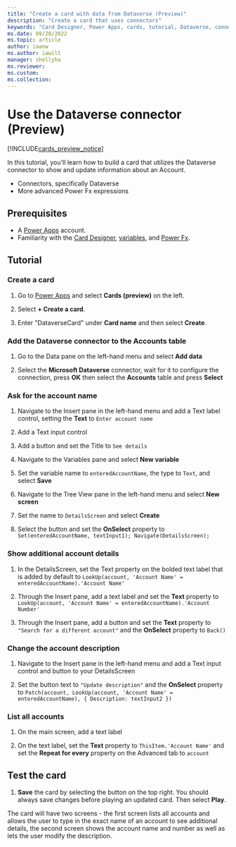 ```yaml
---
title: "Create a card with data from Dataverse (Preview)"
description: "Create a card that uses connectors"
keywords: "Card Designer, Power Apps, cards, tutorial, Dataverse, connectors"
ms.date: 09/20/2022
ms.topic: article
author: iaanw
ms.author: iawilt
manager: shellyha
ms.reviewer: 
ms.custom: 
ms.collection: 
---
```


# Use the Dataverse connector (Preview)

[!INCLUDE[cards_preview_notice](../includes/preview-include.md)]

In this tutorial, you'll learn how to build a card that utilizes the Dataverse connector to show and update information about an Account.

- Connectors, specifically Dataverse
- More advanced Power Fx expressions

## Prerequisites

- A [Power Apps](https://powerapps.microsoft.com/) account.
- Familiarity with the [Card Designer](../make-a-card/designer-overview.md), [variables](../make-a-card/variables/variables.md), and [Power Fx](../make-a-card/power-fx/intro-to-pfx.md).

## Tutorial

### Create a card

1. Go to [Power Apps](https://make.powerapps.com) and select **Cards (preview)** on the left.

1. Select **+ Create a card**.

1. Enter "DataverseCard" under **Card name** and then select **Create**.

### Add the Dataverse connector to the Accounts table

1. Go to the Data pane on the left-hand menu and select **Add data**

1. Select the **Microsoft Dataverse** connector, wait for it to configure the connection, press **OK** then select the **Accounts** table and press **Select**

### Ask for the account name

1. Navigate to the Insert pane in the left-hand menu and add a Text label control, setting the **Text** to `Enter account name`

1. Add a Text input control

1. Add a button and set the Title to `See details`

1. Navigate to the Variables pane and select **New variable**

1. Set the variable name to `enteredAccountName`, the type to `Text`, and select **Save**

1. Navigate to the Tree View pane in the left-hand menu and select **New screen**

1. Set the name to `DetailsScreen` and select **Create**

1. Select the button and set the **OnSelect** property to `Set(enteredAccountName, textInput1); Navigate(DetailsScreen);` 

### Show additional account details

1. In the DetailsScreen, set the Text property on the bolded text label that is added by default to `LookUp(account, 'Account Name' = enteredAccountName).'Account Name'`

1. Through the Insert pane, add a text label and set the **Text** property to `LookUp(account, 'Account Name' = enteredAccountName).'Account Number'`

1. Through the Insert pane, add a button and set the **Text** property to `"Search for a different account"` and the **OnSelect** property to `Back()`

### Change the account description

1. Navigate to the Insert pane in the left-hand menu and add a Text input control and button to your DetailsScreen

1. Set the button text to `"Update description"` and the **OnSelect** property to `Patch(account, LookUp(account, 'Account Name' = enteredAccountName), { Description: textInput2 })`

### List all accounts

1. On the main screen, add a text label

1. On the text label, set the **Text** property to `ThisItem.'Account Name'` and set the **Repeat for every** property on the Advanced tab to `account`

## Test the card

1. **Save** the card by selecting the button on the top right. You should always save changes before playing an updated card. Then select **Play**.

The card will have two screens - the first screen lists all accounts and allows the user to type in the exact name of an account to see additional details, the second screen shows the account name and number as well as lets the user modify the description.